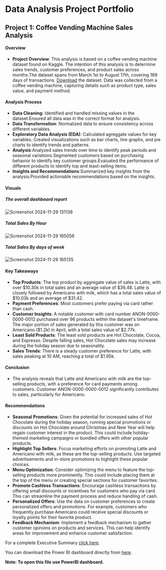 # Data Analysis Project Portfolio

## Project 1: Coffee Vending Machine Sales Analysis

#### Overview

- **Project Overview**: This analysis is based on a coffee vending machine dataset found on Kaggle. The intention of this analysis is to determine sales trends, customer preferences, and product sales across months.The dataset spans from March 1st to August 17th, covering 169 days of transactions. [Download](https://github.com/Utkarsha-R/Project-Portfolio/blob/main/index.csv) the dataset. Data was collected from a coffee vending machine, capturing details such as product type, sales value, and payment method.

#### Analysis Process

- **Data Cleaning**: Identified and handled missing values in the dataset.Ensured all data was in the correct format for analysis.
- **Data Transformation**: Normalized data to ensure consistency across different variables.
- **Exploratory Data Analysis (EDA)**: Calculated agreggate values for key variables. Created visualizations such as bar charts, line graphs, and pie charts to identify trends and patterns.
- **Analysis**:Analyzed sales trends over time to identify peak periods and seasonal variations.Segmented customers based on purchasing behavior to identify key customer groups.Evaluated the performance of different products to identify top and least-selling items.
- **Insights and Recommendations**:Summarized key insights from the analysis.Provided actionable recommendations based on the insights.

#### Visuals

##### The overall dashboard report 

![Screenshot 2024-11-29 131138](https://github.com/user-attachments/assets/a5b16097-5cbc-436b-9b76-b1819fa689a6)

##### Total Sales By Hour

![Screenshot 2024-11-29 165056](https://github.com/user-attachments/assets/61a17756-64b6-4ea3-b646-3f087c4b3cf3)

##### Total Sales By days of week 

![Screenshot 2024-11-29 165135](https://github.com/user-attachments/assets/f193dd71-89fa-4da4-a82b-bc25cd4ffee9)


#### Key Takeaways

- **Top Products**: The top product by aggregate value of sales is Latte, with over $10.30k in total sales and an average value of $36.48. Latte is closely followed by Americano with milk, which has a total sales value of $10.03k and an average of $31.42.
- **Payment Preferences**: Most customers prefer paying via card rather than cash.
- **Customer Insights**: A notable customer with card number ANON-0000-0000-0012 purchased over 96 products within the dataset's timeframe. The major portion of sales generated by this customer was on Americano ($1.2k) in April, with a total sales value of $2.77k.
- **Least Sold Products**: The least sold products are Hot Chocolate, Cocoa, and Espresso. Despite falling sales, Hot Chocolate sales may increase during the holiday season due to seasonality.
- **Sales Trends**: There is a steady customer preference for Latte, with sales peaking at 10 AM, reaching a total of $1.95k.

#### Conclusion

- The analysis reveals that Latte and Americano with milk are the top-selling products, with a preference for card payments among customers. Customer ANON-0000-0000-0012 significantly contributes to sales, particularly for Americano.

#### Recommendations

- **Seasonal Promotions**:  Given the potential for increased sales of Hot Chocolate during the holiday season, running special promotions or discounts on Hot Chocolate around Christmas and New Year will help regain customer interest in the product. This could include holiday-themed marketing campaigns or bundled offers with other popular products.
- **Highlight Top Sellers**: Focus marketing efforts on promoting Latte and Americano with milk, as these are the top-selling products. Use targeted advertisements and in-store promotions to highlight these popular choices.
- **Menu Optimization**: Consider optimizing the menu to feature the top-selling products more prominently. This could include placing them at the top of the menu or creating special sections for customer favorites.
- **Promote Cashless Transactions**: Encourage cashless transactions by offering small discounts or incentives for customers who pay via card. This can streamline the payment process and reduce handling of cash.
- **Personalized Offers**: Use the data on customer preferences to create personalized offers and promotions. For example, customers who frequently purchase Americano could receive special discounts or loyalty points for their favorite product.
- **Feedback Mechanism**: Implement a feedback mechanism to gather customer opinions on products and services. This can help identify areas for improvement and enhance customer satisfaction.

For a complete Executive Summary [click here](https://github.com/Utkarsha-R/Project-Portfolio/blob/main/Executive%20Summery-Coffee%20Vending%20Machine%20EDA.pdf).

You can download the Power BI dashboard directly from 
[here](https://github.com/Utkarsha-R/Project-Portfolio/raw/main/coffee_EDA.pbix).


**Note: To open this file use PowerBI dashboard.**
